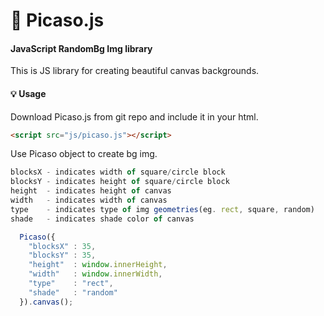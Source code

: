 # :art: Picaso.js

#### JavaScript RandomBg Img library ####

This is JS library for creating beautiful canvas backgrounds. 

#### :bulb: Usage ####

Download Picaso.js from git repo and include it in your html.

```html
<script src="js/picaso.js"></script>
```

Use Picaso object to create bg img. 
```javascript
blocksX - indicates width of square/circle block 
blocksY - indicates height of square/circle block 
height  - indicates height of canvas
width   - indicates width of canvas
type    - indicates type of img geometries(eg. rect, square, random)
shade   - indicates shade color of canvas

``` 
```javascript
  Picaso({
    "blocksX" : 35,
    "blocksY" : 35,
    "height"  : window.innerHeight,
    "width"   : window.innerWidth,
    "type"    : "rect",
    "shade"   : "random"
  }).canvas();

```
